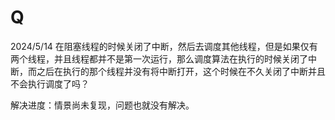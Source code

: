 # Q
2024/5/14
在阻塞线程的时候关闭了中断，然后去调度其他线程，但是如果仅有两个线程，并且线程都并不是第一次运行，那么调度算法在执行的时候关闭了中断，而之后在执行的那个线程并没有将中断打开，这个时候在不久关闭了中断并且不会执行调度了吗？

解决进度：情景尚未复现，问题也就没有解决。
